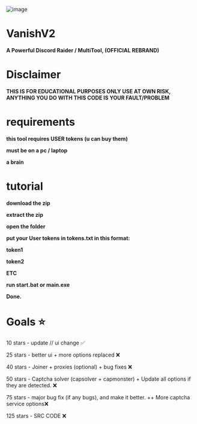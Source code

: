 ![image](https://github.com/vanishgg/VanishV2/assets/169748142/091219a1-1cd6-4694-9d8e-1bcc72fa48b5)
# VanishV2
**A Powerful Discord Raider / MultiTool, (OFFICIAL REBRAND)**

# Disclaimer
**THIS IS FOR EDUCATIONAL PURPOSES ONLY USE AT OWN RISK, ANYTHING YOU DO WITH THIS CODE IS YOUR FAULT/PROBLEM**

# requirements
**this tool requires USER tokens (u can buy them)**

**must be on a pc / laptop**

**a brain**

# tutorial
**download the zip**

**extract the zip**

**open the folder**

**put your User tokens in tokens.txt in this format:**

**token1** 

**token2**

**ETC**

**run start.bat or main.exe**

**Done.**


# Goals ⭐
10 stars - update // ui change ✅

25 stars - better ui + more options replaced ❌

40 stars - Joiner + proxies (optional) + bug fixes ❌

50 stars - Captcha solver (capsolver + capmonster) + Update all options if they are detected. ❌

75 stars - major bug fix (if any bugs), and make it better. ++ More captcha service options❌

125 stars - SRC CODE ❌
